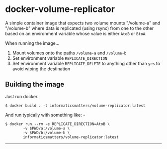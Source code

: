 # docker-volume-replicator
A simple container image that expects two volume mounts "/volume-a"
and "/volume-b" where data is replicated (using rsync) from one to the
other based on an environment variable whose value is either `AtoB` or `BtoA`.

When running the image...

1.  Mount volumes onto the paths `/volume-a` and `/volume-b`
1.  Set environment variable `REPLICATE_DIRECTION`
1.  Set environment variable `REPLICATE_DELETE` to anything other than `yes`
    to avoid wiping the destination

## Building the image
Just run docker..

    $ docker build . -t informaticsmatters/volume-replicator:latest

And run typically with something like: -

    $ docker run --rm -e REPLICATE_DIRECTION=AtoB \
            -v $PWD/a:/volume-a \
            -v $PWD/b:/volume-b \ 
            informaticsmatters/volume-replicator:latest

---
